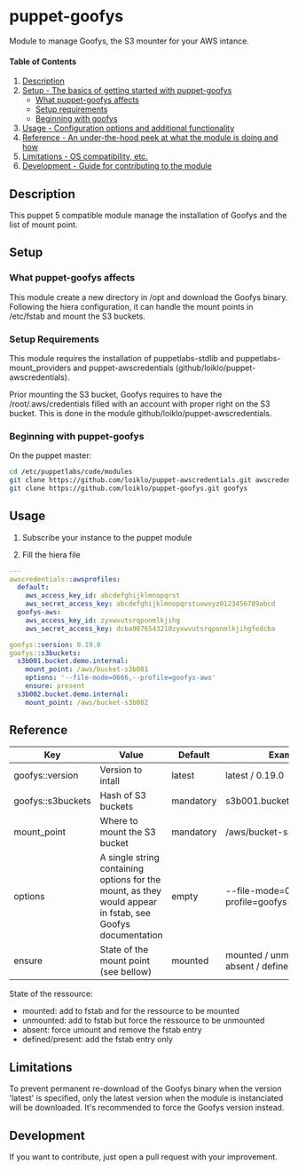 
# puppet-goofys

Module to manage Goofys, the S3 mounter for your AWS intance.






#### Table of Contents

1. [Description](#description)
2. [Setup - The basics of getting started with puppet-goofys](#setup)
    * [What puppet-goofys affects](#what-goofys-affects)
    * [Setup requirements](#setup-requirements)
    * [Beginning with goofys](#beginning-with-goofys)
3. [Usage - Configuration options and additional functionality](#usage)
4. [Reference - An under-the-hood peek at what the module is doing and how](#reference)
5. [Limitations - OS compatibility, etc.](#limitations)
6. [Development - Guide for contributing to the module](#development)

## Description

This puppet 5 compatible module manage the installation of Goofys and the list of mount point.

## Setup

### What puppet-goofys affects

This module create a new directory in /opt and download the Goofys binary. Following the hiera configuration, it can handle the mount points in /etc/fstab and mount the S3 buckets.

### Setup Requirements

This module requires the installation of puppetlabs-stdlib and puppetlabs-mount_providers and puppet-awscredentials (github/loiklo/puppet-awscredentials).

Prior mounting the S3 bucket, Goofys requires to have the /root/.aws/credentials filled with an account with proper right on the S3 bucket. This is done in the module github/loiklo/puppet-awscredentials.

### Beginning with puppet-goofys

On the puppet master:

```bash
cd /etc/puppetlabs/code/modules
git clone https://github.com/loiklo/puppet-awscredentials.git awscredentials
git clone https://github.com/loiklo/puppet-goofys.git goofys
```

## Usage

1. Subscribe your instance to the puppet module

2. Fill the hiera file

```yaml
---
awscredentials::awsprofiles:
  default:
    aws_access_key_id: abcdefghijklmnopqrst
    aws_secret_access_key: abcdefghijklmnopqrstuvwxyz0123456789abcd
  goofys-aws:
    aws_access_key_id: zyxwvutsrqponmlkjihg
    aws_secret_access_key: dcba9876543210zyxwvutsrqponmlkjihgfedcba

goofys::version: 0.19.0
goofys::s3buckets:
  s3b001.bucket.demo.internal:
    mount_point: /aws/bucket-s3b001
    options: '--file-mode=0666,--profile=goofys-aws'
    ensure: present
  s3b002.bucket.demo.internal:
    mount_point: /aws/bucket-s3b002
```

## Reference

| Key | Value | Default | Example |
| --- | ----- | ------- | ------- |
| goofys::version | Version to intall | latest | latest / 0.19.0 |
| goofys::s3buckets | Hash of S3 buckets | mandatory | s3b001.bucket.demo.internal |
| mount_point | Where to mount the S3 bucket | mandatory | /aws/bucket-s3b001 |
| options | A single string containing options for the mount, as they would appear in fstab, see Goofys documentation | empty | --file-mode=0666,--profile=goofys-aws |
| ensure | State of the mount point (see bellow) | mounted | mounted / unmounted / absent / defined or present |

State of the ressource:

- mounted: add to fstab and for the ressource to be mounted
- unmounted: add to fstab but force the ressource to be unmounted
- absent: force umount and remove the fstab entry
- defined/present: add the fstab entry only


## Limitations

To prevent permanent re-download of the Goofys binary when the version 'latest' is specified, only the latest version when the module is instanciated will be downloaded. It's recommended to force the Goofys version instead.

## Development

If you want to contribute, just open a pull request with your improvement.

